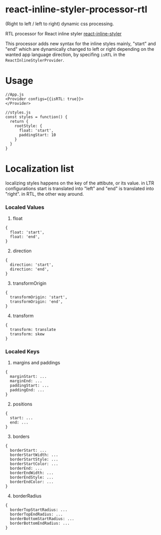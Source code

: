 # react-inline-styler-processor-rtl

(Right to left / left to right) dynamic css processing.

RTL processor for React inline styler [react-inline-styler](https://github.com/Bamieh/react-inline-styler)


This processor adds new syntax for the inline styles mainly, "start" and "end" which are dynamically changed to left or right depending on the wanted app language direction, by specifing `isRTL` in the `ReactInlineStylerProvider`.


# Usage

```
//App.js
<Provider configs={{isRTL: true}}>
</Provider>
```

```
//styles.js
const styles = function() {
  return {
    rootStyle: {
      float: 'start',
      paddingStart: 10
    }
  }
}
```

# Localization list

localizing styles happens on the key of the attibute, or its value. in LTR configurations start is translated into "left" and "end" is translated into "right". in RTL, the other way around. 

### Localed Values

1. float

```
{
  float: 'start',
  float: 'end',
}
```

2. direction

```
{
  direction: 'start',
  direction: 'end',
}
```

3. transformOrigin

```
{
  transformOrigin: 'start',
  transformOrigin: 'end',
}
```


4. transform
```
{
  transform: translate
  transform: skew
}
```

### Localed Keys

1. margins and paddings

```
{
  marginStart: ...
  marginEnd: ...
  paddingStart: ...
  paddingEnd: ...
}
```

2. positions
```
{
  start: ...
  end: ...
}
```

3. borders

```
{
  borderStart: ...
  borderStartWidth: ...
  borderStartStyle: ...
  borderStartColor: ...
  borderEnd: ...
  borderEndWidth: ...
  borderEndStyle: ...
  borderEndColor: ...
}
```


4. borderRadius
```
{
  borderTopStartRadius: ...
  borderTopEndRadius: ...
  borderBottomStartRadius: ...
  borderBottomEndRadius: ...
}
```



